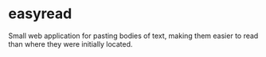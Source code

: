 # easyread
Small web application for pasting bodies of text, making them easier to read than where they were initially located.
